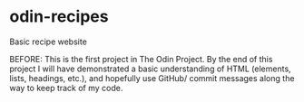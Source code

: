 # odin-recipes
Basic recipe website

BEFORE: This is the first project in The Odin Project. By the end of this project I will have demonstrated a basic understanding of HTML (elements, lists, headings, etc.), and hopefully use GitHub/ commit messages along the way to keep track of my code. 

